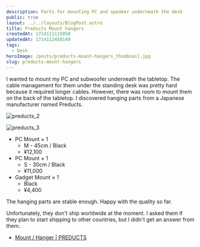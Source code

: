 ```yaml
---
description: Parts for mounting PC and speaker underneath the desk
public: true
layout: ../../layouts/BlogPost.astro
title: Preducts Mount hangers
createdAt: 1714111115958
updatedAt: 1714112458149
tags:
  - Desk
heroImage: /posts/preducts-mount-hangers_thumbnail.jpg
slug: preducts-mount-hangers
---
```


I wanted to mount my PC and subwoofer underneath the tabletop.
The cable management for them under the standing desk was pretty hard because it required longer cables.
However, there was room to mount them on the back of the tabletop.
I discovered hanging parts from a Japanese manufacturer named Preducts.

![preducts_2](/posts/preducts-mount-hangers_preducts-2.jpg)

![preducts_3](/posts/preducts-mount-hangers_preducts-3.jpg)

- PC Mount × 1
  - M - 45cm / Black
  - ¥12,100
- PC Mount × 1
  - S - 30cm / Black
  - ¥11,000
- Gadget Mount × 1
  - Black
  - ¥4,400

The hanging parts are stable enough.
Happy with the quality so far.

Unfortunately, they don't ship worldwide at the moment. I asked them if they plan to start shipping to other countries, but I didn't get an answer from them.

- [Mount / Hanger | PREDUCTS](https://preducts.jp/collections/module-mount-hanger)
